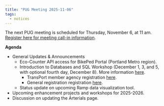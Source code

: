 ```yaml
---
title: "PUG Meeting 2025-11-06"
tags:
  - notices
---
```


The next PUG meeting is scheduled for Thursday, November 6, at 11 am. [Register here for meeting call-in information](https://pdx.zoom.us/meeting/register/kaOYtThwSUaT5lcrW3oAkQ#/registration).  

__Agenda__
- General Updates & Announcements
  - Eco-Counter API access for BikePed Portal (Portland Metro region).
  - Introduction to Databases and SQL Workshop (December 1, 3, and 5, with optional fourth day, December 8). More information [here](https://trec.pdx.edu/events/sql-workshop-dec-2025).
    - TransPort member agency registration [here](https://forms.gle/CCrz4BAxvzKcmGAk9).
    - General registration registration [here](https://commerce.cashnet.com/cashnetg/static/storefront/pdxTREC/catalog).
  - Status update on upcoming Ramp data visualization tool.
- Upcoming enhancement projects and workshops for 2025-2026.
- Discussion on updating the Arterials page.